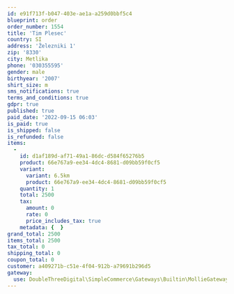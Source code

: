 ```yaml
---
id: e91f713f-b047-403e-ae1a-a259d0bbf5c4
blueprint: order
order_number: 1554
title: 'Tim Plesec'
country: SI
address: 'Železniki 1'
zip: '8330'
city: Metlika
phone: '030355595'
gender: male
birthyear: '2007'
shirt_size: m
sms_notifications: true
terms_and_conditions: true
gdpr: true
published: true
paid_date: '2022-09-15 06:03'
is_paid: true
is_shipped: false
is_refunded: false
items:
  -
    id: d1af189d-af71-49a1-86dc-d584f65276b5
    product: 66e767a9-ee34-4dc4-8681-d09bb59f0cf5
    variant:
      variant: 6.5km
      product: 66e767a9-ee34-4dc4-8681-d09bb59f0cf5
    quantity: 1
    total: 2500
    tax:
      amount: 0
      rate: 0
      price_includes_tax: true
    metadata: {  }
grand_total: 2500
items_total: 2500
tax_total: 0
shipping_total: 0
coupon_total: 0
customer: a409271b-c51e-4f04-912b-a79691b296d5
gateway:
  use: DoubleThreeDigital\SimpleCommerce\Gateways\Builtin\MollieGateway
---
```

